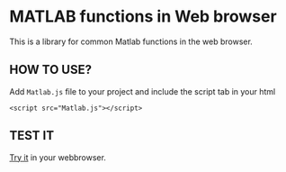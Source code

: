 # MATLAB functions in Web browser

This is a library for common Matlab functions in the web browser.

## HOW TO USE?
Add `Matlab.js` file to your project and include the script tab in your html

    <script src="Matlab.js"></script>

## TEST IT
[Try it](https://VivekTRamamoorthy.github.io/MatlabJS) in your webbrowser.





